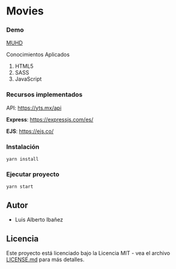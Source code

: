 # Movies

### Demo

[MUHD](http://muhd.herokuapp.com/)

Conocimientos Aplicados

1) HTML5
2) SASS
3) JavaScript

### Recursos implementados

API: https://yts.mx/api

**Express**: https://expressjs.com/es/

**EJS**: https://ejs.co/

### Instalación

``` 
yarn install
```

### Ejecutar proyecto

``` 
yarn start
```

## Autor

* Luis Alberto Ibañez

## Licencia

Este proyecto está licenciado bajo la Licencia MIT - vea el archivo [LICENSE.md](LICENSE.md) para más detalles.
